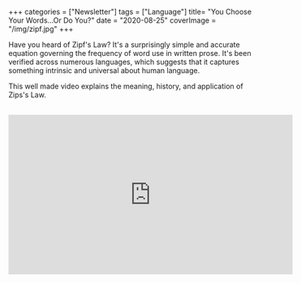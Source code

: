 +++
categories = ["Newsletter"]
tags = ["Language"]
title= "You Choose Your Words...Or Do You?"
date = "2020-08-25"
coverImage = "/img/zipf.jpg"
+++

Have you heard of Zipf's Law? It's a surprisingly simple and accurate equation governing the frequency of word use in written prose. It's been verified across numerous languages, which suggests that it captures something intrinsic and universal about human language.

<!--more-->

This well made video explains the meaning, history, and application of Zips's Law.

<br>

<iframe width="560" height="315" src="https://www.youtube.com/embed/fCn8zs912OE" frameborder="0" allow="accelerometer; autoplay; encrypted-media; gyroscope; picture-in-picture" allowfullscreen></iframe>
